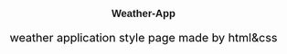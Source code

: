 # Weather-App
weather application style page made by html&amp;css
<!DOCTYPE html>
<html lang="en">
  <head>
    <meta charset="UTF-8" />
    <meta name="viewport" content="width=device-width, initial-scale=1.0" />
    <title>Weathe App</title>
    <style>
      h1 {
        display: block;
        text-align: center;
        font-size: 18px;
        font-family: Arial, Helvetica, sans-serif;
      }
      h1:hover {
        color: rgb(61, 200, 243);
      }
      h2,
      h3,
      h4 {
        max-width: 400px;
        margin: 0 auto;
      }
      h2 {
        color: rgb(52, 100, 190);
        background: #fff;
        font-size: 18px;
        text-align: center;
        padding: 50px, 25px;
        border: 25 rgb(255, 255, 255);
        border-radius: 4px;
        font-family: Arial, Helvetica, sans-serif;
      }
      h2:hover {
        background-color: rgb(244, 245, 248);
        color: rgb(61, 200, 243);
        transition: all, 1s, ease-in-out;
        cursor: pointer;
      }
      h3 {
        background-color: #fff;
        color: rgb(52, 100, 190);
        font-size: 18px;
        text-align: center;
        padding: 50px, 25px;
        border: 25 rgb(255, 255, 255);
        border-radius: 4px;
        font-family: Arial, Helvetica, sans-serif;
      }
      h3:hover {
        background-color: rgb(244, 245, 248);
        color: rgb(61, 200, 243);
        transition: all, 1s, ease-in-out;
        cursor: pointer;
      }

      h4 {
        background-color: #fff;
        color: rgb(52, 100, 190);
        font-size: 18px;
        text-align: center;
        padding: 50px, 25px;
        border: 25 rgb(255, 255, 255);
        border-radius: 4px;
        font-family: Arial, Helvetica, sans-serif;
      }
      h4:hover {
        background-color: rgb(244, 245, 248);
        color: rgb(61, 200, 243);
        transition: all, 1s, ease-in-out;
        cursor: pointer;
      }
      p {
        display: block;
        font-size: 20px;
        text-align: center;
        color: black;
      }
      .wtwo {
        color: rgb(39, 96, 172);
        font-size: 34px;
        line-height: 45px;
        text-align: center;
        display: block;
        text-decoration: overline;
        border: 1px;
        transition: all 200ms;
      }
      .wtwo:hover {
        color: rgb(61, 200, 243);
      }
      .wthree {
        text-align: center;
        font-size: 18px;
        display: block;
        margin-top: 10px;
        font-weight: lighter;
        opacity: 70%;
      }
      .wthree:hover {
        color: rgb(61, 200, 243);
      }
      .wone {
        color: rgb(39, 96, 172);
        text-align: center;
        font-size: 22px;
        display: block;
        margin: 50 auto 0;
        padding: 50, -10px;
        border: 10px, normal, rgb(39, 96, 172);
        border-radius: 4px;
        transition: all, 200ms, ease-in-out;
      }
      .wfour {
        text-align: center;
        font-size: 18px;
        font-weight: lighter;
        opacity: 70%;
      }
      .wfive {
        color: rgb(39, 96, 172);
        text-align: center;
        font-size: 22px;
        display: block;
        margin: 50 auto 0;
        padding: 50, -10;
        border: 10px, normal, rgb(39, 96, 172);
        border-radius: 4px;
        transition: all, 200ms, ease-in-out;
      }
      .wsix {
        text-align: center;
        font-size: 18px;
        font-weight: lighter;
        opacity: 70%;
      }
      .wseven {
        color: rgb(39, 96, 172);
        text-align: center;
        font-size: 22px;
        display: block;
        margin: 50 auto 0;
        padding: 50, -10;
        border: 10px, normal, rgb(39, 96, 172);
        border-radius: 4px;
        transition: all, 200ms ease-in-out;
      }

      .weight {
        text-align: center;
        font-size: 18px;
        font-weight: lighter;
      }
      button {
        background-color: rgb(39, 96, 172);
        color: #fff;
        display: block;
        margin: 0 auto;
        padding: 25px;
        border: 15px none #fff;
        border-radius: 50px;
        font-size: 22px;
        position: right;
      }
      button:hover {
        color: rgb(39, 96, 172);
        background-color: #fff;
        cursor: pointer;
        transition: all 200ms ease-in-out;
      }
      .coder-info {
        display: block;
        text-align: center;
        margin: 15px;
        opacity: 70%;
        font-family: "Times New Roman", Times, serif;
      }
      .line {
        display: inline;
      }
      .weight {
        font-weight: lighter;
        opacity: 70%;
      }
      .wnine {
        font-weight: bold;
        opacity: 100%;
      }
    </style>
  </head>
  <body>
    <h1>
      <p class="emoji">🌦️</p>
      <strong class="wtwo"> Currently 34° in Tehran </strong>
      <span class="wthree">18° /<span class="wnine"> 36°</span></span>
    </h1>
    <h2>
      <p class="wone">🌥️Tomorrow</p>
      <span class="wfour">17° /</span>
      38°
    </h2>
    <h3>
      <p class="wfive">☀️Thursday</p>
      <span class="wsix">19° /</span> 39°
    </h3>
    <h4>
      <p class="wseven">🌤️Wednesday</p>
      <span class="weight">16°/ </span>32°
    </h4>
    <br />
    <button>change city</button>
    <span class="coder-info"> coded by melika ziarati </span>
    <script>
      function contactUs() {
        let city = prompt("Which city do you live in?");
        let temperature = prompt(
          "What is the current temperature in your city"
        );
        let currentTemperature = document.querySelector(".wtwo");
        let emojiStyle = document.querySelector(".emoji");
        if (temperature < 0) {
          currentTemperature.innerHTML =
            "Currently " + temperature + "° " + "in " + city;
          emojiStyle.innerHTML = "😰";
        } else {
          currentTemperature.innerHTML =
            "Currently " + temperature + "° " + "in " + city;
          emojiStyle.innerHTML = "😃";
        }
      }
      let button = document.querySelector("button");
      button.addEventListener("click", contactUs);
    </script>
  </body>
</html>
